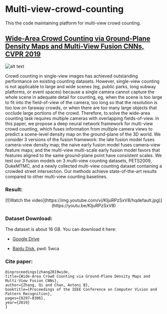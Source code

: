 # Multi-view-crowd-counting
This the code maintaining platform for multi-view crowd counting.

## [Wide-Area Crowd Counting via Ground-Plane Density Maps and Multi-View Fusion CNNs, CVPR 2019](https://openaccess.thecvf.com/content_CVPR_2019/html/Zhang_Wide-Area_Crowd_Counting_via_Ground-Plane_Density_Maps_and_Multi-View_Fusion_CVPR_2019_paper.html)

![alt text](http://visal.cs.cityu.edu.hk/wp/wp-content/uploads/MVMS-2.jpg)

Crowd counting in single-view images has achieved outstanding performance on existing counting datasets. However, single-view counting is not applicable to large and wide scenes (eg, public parks, long subway platforms, or event spaces) because a single camera cannot capture the whole scene in adequate detail for counting, eg, when the scene is too large to fit into the field-of-view of the camera, too long so that the resolution is too low on faraway crowds, or when there are too many large objects that occlude large portions of the crowd. Therefore, to solve the wide-area counting task requires multiple cameras with overlapping fields-of-view. In this paper, we propose a deep neural network framework for multi-view crowd counting, which fuses information from multiple camera views to predict a scene-level density map on the ground-plane of the 3D world. We consider 3 versions of the fusion framework: the late fusion model fuses camera-view density map; the naive early fusion model fuses camera-view feature maps; and the multi-view multi-scale early fusion model favors that features aligned to the same ground-plane point have consistent scales. We test our 3 fusion models on 3 multi-view counting datasets, PETS2009, DukeMTMC, and a newly collected multi-view counting dataset containing a crowded street intersection. Our methods achieve state-of-the-art results compared to other multi-view counting baselines.

### Result:
<p align="center">
   [![Watch the video](https://img.youtube.com/vi/KIjuRPzSxV8/hqdefault.jpg)](https://youtu.be/KIjuRPzSxV8)
</p>

### Dataset Download:
The dataset is about 16 GB. You can download it here:

- [Google Drive](https://drive.google.com/open?id=11hK1REG3P35S9ANXk1YB7C1-_SS_LQGJ)
   
- [Baidu Disk](https://pan.baidu.com/s/121YyyhLX4ff6iaATHn4hWg), pwd: 5wca

### Cite paper:
    @inproceedings{zhang2019wide,
    title={Wide-Area Crowd Counting via Ground-Plane Density Maps and Multi-View Fusion CNNs},
    author={Zhang, Qi and Chan, Antoni B},
    booktitle={Proceedings of the IEEE Conference on Computer Vision and Pattern Recognition},
    pages={8297–8306},
    year={2019}
    }

